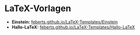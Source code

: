 # LaTeX-Vorlagen

* **Einstein:** [feberts.github.io/LaTeX-Templates/Einstein](http://feberts.github.io/LaTeX-Templates/Einstein)
* **Hallo-LaTeX:** [feberts.github.io/LaTeX-Templates/Hallo-LaTeX](http://feberts.github.io/LaTeX-Templates/Hallo-LaTeX)
